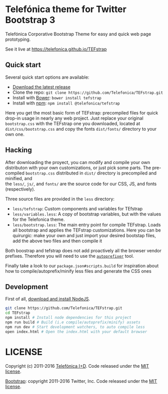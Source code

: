 # Telefónica theme for Twitter Bootstrap 3

Telefónica Corporative Bootstrap Theme for easy and quick web page prototyping.

See it live at https://telefonica.github.io/TEFstrap

## Quick start

Several quick start options are available:

* [Download the latest release](https://github.com/Telefonica/TEFstrap/releases)
* Clone the repo: `git clone https://github.com/Telefonica/TEFstrap.git`
* Install with [Bower](http://bower.io): `bower install tefstrap`
* Install with [npm](https://www.npmjs.com): `npm install @telefonica/tefstrap`

Here you get the most basic form of TEFstrap: precompiled files for quick drop-in usage in nearly any web project. Just replace your original `bootstrap.css` with the TEFstrap one you downloaded, located at `dist/css/bootstrap.css` and copy the fonts `dist/fonts/` directory to your own one. 

## Hacking

After downloading the proyect, you can modify and compile your own distributon with your own customizations, or just pick some parts. 
The pre-compiled `bootstrap.css` distributed in `dist/` directory is precompiled and minified, and  
the `less/`, `js/`, and `fonts/` are the source code for our CSS, JS, and fonts (respectively). 

Three source files are provided in the `less` directory:
* `less/tefstrap`: Custom components and variables for TEfstrap
* `less/variables.less`: A copy of bootstrap variables, but with the values for the Telefonica theme.
* `less/bootstrap.less`: The main entry point for compile TEFstrap. Loads all bootstrap and applies the TEFstrap customizations. Here you can be quirurgic: make your own and just import your desired bootstap files, add the above two files and then compile it

Both boostrap and tefstrap does not add proactively all the browser vendor prefixes. Therefore you will need to use the [`autoprefixer`](https://github.com/postcss/autoprefixer) tool. 

Finally take a look to our `package.json#scripts.build` for inspiration about how to compile/autoprefix/minify less files and generate the CSS ones

## Development

First of all, [download and install NodeJS](https://nodejs.org).

```sh
git clone https://github.com/Telefonica/TEFstrap.git
cd TEFstrap
npm install # Install node dependencies for this project
npm run build # Build (i.e compile/autoprefix/minify) assets
npm run dev # Start development watchers, to auto compile less
open index.html # Open the index.html with your default browser
```

# LICENSE

Copyright (c) 2011-2016 [Telefónica I+D](https://tid.es). Code released under the [MIT license](LICENSE). 

[Bootstrap](https://github.com/twbs/bootstrap): copyright 2011-2016 Twitter, Inc. Code released under the [MIT license](https://github.com/twbs/bootstrap/blob/master/LICENSE).

